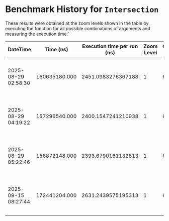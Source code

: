 # Benchmark History for `Intersection`

These results were obtained at the zoom levels shown in the table by executing the function for all possible combinations of arguments and measuring the execution time.`

| DateTime | Time (ns) | Execution time per run (ns) | Zoom Level | Operation Count | Remarks |
|----------|----------|-----------------------|------------|----------------|--------|
| 2025-08-29 02:58:30 | 160635180.000 | 2451.0983276367188 | 1 | 65536 | Only voxels with an elevation of zero or higher are considered. |
| 2025-08-29 04:19:22 | 157296540.000 | 2400.1547241210938 | 1 | 65536 | Only voxels with an elevation of zero or higher are considered. |
| 2025-08-29 05:22:46 | 156872148.000 | 2393.6790161132813 | 1 | 65536 | Only voxels with an elevation of zero or higher are considered. |
| 2025-09-15 08:27:44 | 172441204.000 | 2631.2439575195313 | 1 | 65536 | Only voxels with an elevation of zero or higher are considered. |
